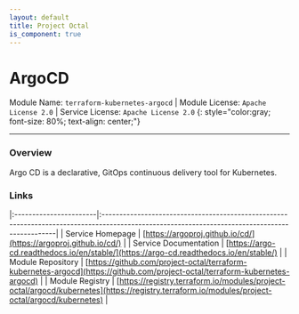 ```yaml
---
layout: default
title: Project Octal
is_component: true
---
```


# ArgoCD
Module Name: `terraform-kubernetes-argocd` | Module License: `Apache License 2.0` | Service License: `Apache License 2.0`
{: style="color:gray; font-size: 80%; text-align: center;"}

---

### Overview

Argo CD is a declarative, GitOps continuous delivery tool for Kubernetes. 

### Links

|:-----------------------|:-----------------------------------------------------------------------------------------------------------------------------------------------|
| Service Homepage       | [https://argoproj.github.io/cd/](https://argoproj.github.io/cd/)                                                                               |
| Service Documentation  | [https://argo-cd.readthedocs.io/en/stable/](https://argo-cd.readthedocs.io/en/stable/)                                                         |
| Module Repository      | [https://github.com/project-octal/terraform-kubernetes-argocd](https://github.com/project-octal/terraform-kubernetes-argocd)                   |
| Module Registry        | [https://registry.terraform.io/modules/project-octal/argocd/kubernetes](https://registry.terraform.io/modules/project-octal/argocd/kubernetes) |